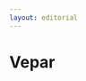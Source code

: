 ```yaml
---
layout: editorial
---
```


# Vepar

<figure><img src="../../../../../../../../../../.gitbook/assets/Screenshot 2023-12-22 at 10.42.45 AM.png" alt=""><figcaption></figcaption></figure>
